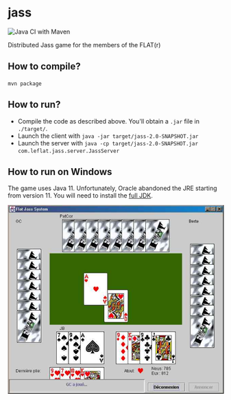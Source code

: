 # jass
![Java CI with Maven](https://github.com/jberclaz/jass/workflows/Java%20CI%20with%20Maven/badge.svg)

Distributed Jass game for the members of the FLAT(r)

## How to compile?
`mvn package`

## How to run?
- Compile the code as described above. You'll obtain a `.jar` file in `./target/`.
- Launch the client with `java -jar target/jass-2.0-SNAPSHOT.jar`
- Launch the server with `java -cp target/jass-2.0-SNAPSHOT.jar com.leflat.jass.server.JassServer`

## How to run on Windows
The game uses Java 11. Unfortunately, Oracle abandoned the JRE
starting from version 11. You will need to install the
[full JDK](https://www.oracle.com/java/technologies/javase-jdk14-downloads.html#license-lightbox).

![Jass client screenshot](doc/screenjass.jpg)
